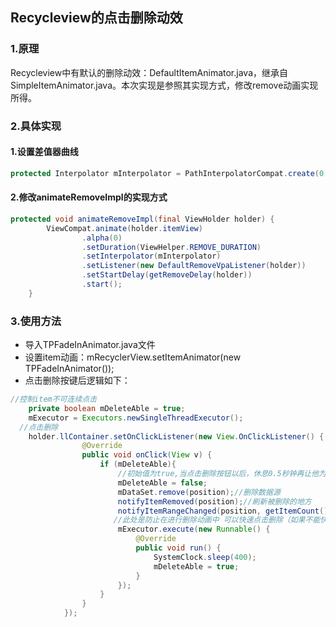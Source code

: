 ## Recycleview的点击删除动效
### 1.原理
Recycleview中有默认的删除动效：DefaultItemAnimator.java，继承自SimpleItemAnimator.java。本次实现是参照其实现方式，修改remove动画实现所得。
### 2.具体实现

#### 1.设置差值器曲线
```java
protected Interpolator mInterpolator = PathInterpolatorCompat.create(0.25f, 0.1f, 0.25f, 1.0f);
```
#### 2.修改animateRemoveImpl的实现方式
```java
protected void animateRemoveImpl(final ViewHolder holder) {
        ViewCompat.animate(holder.itemView)
                .alpha(0)
                .setDuration(ViewHelper.REMOVE_DURATION)
                .setInterpolator(mInterpolator)
                .setListener(new DefaultRemoveVpaListener(holder))
                .setStartDelay(getRemoveDelay(holder))
                .start();
    }
```
### 3.使用方法
* 导入TPFadeInAnimator.java文件
* 设置item动画：mRecyclerView.setItemAnimator(new TPFadeInAnimator());
* 点击删除按键后逻辑如下：
```java
//控制item不可连续点击
	private boolean mDeleteAble = true;
	mExecutor = Executors.newSingleThreadExecutor();
  //点击删除
	holder.llContainer.setOnClickListener(new View.OnClickListener() {
                @Override
                public void onClick(View v) {
                    if (mDeleteAble){
                        //初始值为true,当点击删除按钮以后，休息0.5秒钟再让他为true,起到让数据源刷新完成的作用
                        mDeleteAble = false;
                        mDataSet.remove(position);//删除数据源
                        notifyItemRemoved(position);//刷新被删除的地方
                        notifyItemRangeChanged(position, getItemCount()); //刷新被删除数据，以及其后面的数据
                       //此处是防止在进行删除动画中 可以快速点击删除（如果不能快速点击可以不需此处逻辑）
                        mExecutor.execute(new Runnable() {
                            @Override
                            public void run() {
                                SystemClock.sleep(400);
                                mDeleteAble = true;
                            }
                        });
                    }
                }
            });
```

